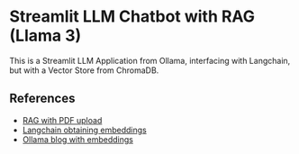 # Streamlit LLM Chatbot with RAG (Llama 3)

This is a Streamlit LLM Application from Ollama, interfacing with Langchain, but with a Vector Store from ChromaDB.

## References

* [RAG with PDF upload](https://github.com/vndee/local-rag-example)
* [Langchain obtaining embeddings](https://python.langchain.com/v0.1/docs/integrations/text_embedding/ollama/)
* [Ollama blog with embeddings](https://ollama.com/blog/embedding-models)

